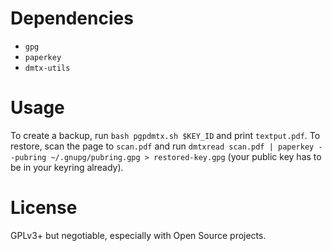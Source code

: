 # Dependencies

- `gpg`
- `paperkey`
- `dmtx-utils`

# Usage

To create a backup, run `bash pgpdmtx.sh $KEY_ID` and print `textput.pdf`. To restore, scan the page to `scan.pdf` and run `dmtxread scan.pdf | paperkey --pubring ~/.gnupg/pubring.gpg > restored-key.gpg` (your public key has to be in your keyring already).

# License

GPLv3+ but negotiable, especially with Open Source projects.
